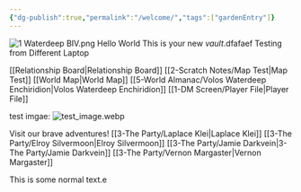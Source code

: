 ```yaml
---
{"dg-publish":true,"permalink":"/welcome/","tags":["gardenEntry"]}
---
```


![1 Waterdeep BIV.png](/img/user/z_Assets/Environment/1%20Waterdeep%20BIV.png)
Hello World
This is your new *vault*.dfafaef
Testing from Different Laptop

[[Relationship Board\|Relationship Board]]
[[2-Scratch Notes/Map Test\|Map Test]]
[[World Map\|World Map]]
[[5-World Almanac/Volos Waterdeep Enchiridion\|Volos Waterdeep Enchiridion]]
[[1-DM Screen/Player File\|Player File]]

test imgae:
![test_image.webp](/img/user/z_Assets/test_image.webp)


Visit our brave adventures! 
[[3-The Party/Laplace Klei\|Laplace Klei]]
[[3-The Party/Elroy Silvermoon\|Elroy Silvermoon]]
[[3-The Party/Jamie Darkvein\|3-The Party/Jamie Darkvein]]
[[3-The Party/Vernon Margaster\|Vernon Margaster]]




This is some normal text.e

 
